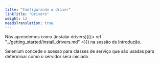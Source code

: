 ```yaml
---
title: "Configurando o driver"
linkTitle: "Drivers"
weight: 12
needsTranslation: true
---
```


Nós aprendemos como [instalar drivers]({{< ref "../getting_started/install_drivers.md" >}}) na sessão de Introdução.

Selenium concede o acesso para classes de serviço que são usadas para determinar como o servidor será iniciado.
